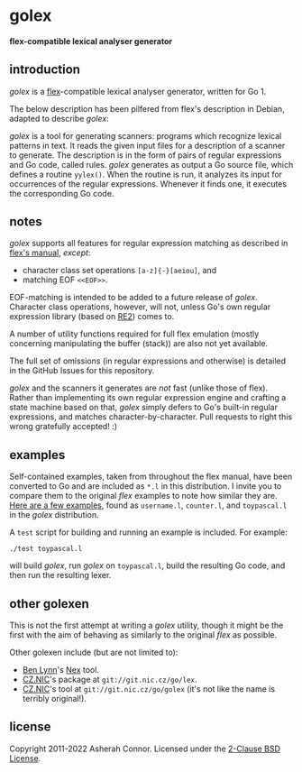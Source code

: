 # golex
#### flex-compatible lexical analyser generator

## introduction

_golex_ is a [flex](http://flex.sourceforge.net)-compatible lexical analyser generator, written for Go 1.

The below description has been pilfered from flex's description in Debian, adapted to describe _golex_:

_golex_ is a tool for generating scanners: programs which recognize lexical patterns in text. It reads the given input files for a description of a scanner to generate. The description is in the form of pairs of regular expressions and Go code, called rules. _golex_ generates as output a Go source file, which defines a routine `yylex()`. When the routine is run, it analyzes its input for occurrences of the regular expressions. Whenever it finds one, it executes the corresponding Go code.

## notes

_golex_ supports all features for regular expression matching as described in [flex's manual](http://flex.sourceforge.net/manual/Patterns.html#Patterns), _except_:

 * character class set operations `[a-z]{-}[aeiou]`, and
 * matching EOF `<<EOF>>`.

EOF-matching is intended to be added to a future release of _golex_. Character class operations, however, will not, unless Go's own regular expression library (based on [RE2](http://code.google.com/p/re2/)) comes to.

A number of utility functions required for full flex emulation (mostly concerning manipulating the buffer (stack)) are also not yet available.

The full set of omissions (in regular expressions and otherwise) is detailed in the GitHub Issues for this repository.

_golex_ and the scanners it generates are _not_ fast (unlike those of flex).  Rather than implementing its own regular expression engine and crafting a state machine based on that, _golex_ simply defers to Go's built-in regular expressions, and matches character-by-character.  Pull requests to right this wrong gratefully accepted! :)

## examples

Self-contained examples, taken from throughout the flex manual, have been converted to Go and are included as `*.l` in this distribution.  I invite you to compare them to the original _flex_ examples to note how similar they are. [Here are a few examples](http://flex.sourceforge.net/manual/Simple-Examples.html#Simple-Examples), found as `username.l`, `counter.l`, and `toypascal.l` in the _golex_ distribution.

A `test` script for building and running an example is included.  For example:

`./test toypascal.l`

will build _golex_, run _golex_ on `toypascal.l`, build the resulting Go code, and then run the resulting lexer.

## other golexen

This is not the first attempt at writing a _golex_ utility, though it might be the first with the aim of behaving as similarly to the original _flex_ as possible.

Other golexen include (but are not limited to):

 * [Ben Lynn](http://cs.stanford.edu/~blynn/)'s [Nex](http://cs.stanford.edu/~blynn/nex/) tool.
 * [CZ.NIC](http://www.nic.cz)'s package at `git://git.nic.cz/go/lex`.
 * [CZ.NIC](http://www.nic.cz)'s tool at `git://git.nic.cz/go/golex` (it's not like the name is terribly original!).

## license

Copyright 2011-2022 Asherah Connor. Licensed under the [2-Clause BSD License](https://opensource.org/licenses/BSD-2-Clause).
